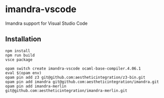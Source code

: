# imandra-vscode

Imandra support for Visual Studio Code

## Installation

```
npm install
npm run build
vsce package
```

```
opam switch create imandra-vscode ocaml-base-compiler.4.06.1
eval $(opam env)
opam pin add z3 git@github.com:aestheticintegration/z3-bin.git
opam pin add imandra git@github.com:aestheticintegration/imandra.git
opam pin add imandra-merlin git@github.com:aestheticintegration/imandra-merlin.git
```
